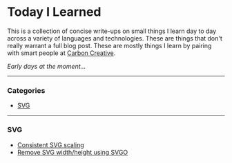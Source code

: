 # Today I Learned

This is a collection of concise write-ups on small things I learn day to day
across a variety of languages and technologies. These are things that don't
really warrant a full blog post. These are mostly things I learn by pairing with
smart people at [Carbon Creative](https://www.carboncreative.net).

_Early days at the moment…_

---

### Categories

* [SVG](#svg)

---

### SVG

- [Consistent SVG scaling](svg/consistent-svg-scaling.md)
- [Remove SVG width/height using SVGO](svg/svgo-remove-svg-dimensions.md)
